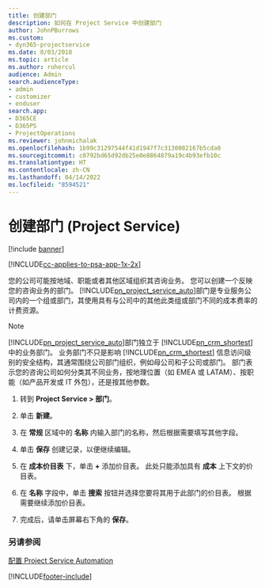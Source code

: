 ```yaml
---
title: 创建部门
description: 如何在 Project Service 中创建部门
author: JohnPBurrows
ms.custom:
- dyn365-projectservice
ms.date: 8/03/2018
ms.topic: article
ms.author: ruhercul
audience: Admin
search.audienceType:
- admin
- customizer
- enduser
search.app:
- D365CE
- D365PS
- ProjectOperations
ms.reviewer: johnmichalak
ms.openlocfilehash: 1b99c31297544f41d1947f7c3130082167b5cda0
ms.sourcegitcommit: c0792bd65d92db25e0e8864879a19c4b93efb10c
ms.translationtype: HT
ms.contentlocale: zh-CN
ms.lasthandoff: 04/14/2022
ms.locfileid: "8594521"
---
```

# <a name="create-organizational-units-project-service"></a>创建部门 (Project Service)

[!include [banner](../includes/psa-now-project-operations.md)]

[!INCLUDE[cc-applies-to-psa-app-1x-2x](../includes/cc-applies-to-psa-app-1x-2x.md)]

您的公司可能按地域、职能或者其他区域组织其咨询业务。 您可以创建一个反映您的咨询业务的部门。 [!INCLUDE[pn_project_service_auto](../includes/pn-project-service-auto.md)]部门是专业服务公司内的一个组或部门，其使用具有与公司中的其他此类组或部门不同的成本费率的计费资源。  
  
> [!NOTE]
>  [!INCLUDE[pn_project_service_auto](../includes/pn-project-service-auto.md)]部门独立于 [!INCLUDE[pn_crm_shortest](../includes/pn-crm-shortest.md)] 中的业务部门。 业务部门不只是影响 [!INCLUDE[pn_crm_shortest](../includes/pn-crm-shortest.md)] 信息访问级别的安全结构，其通常围绕公司部门组织，例如母公司和子公司或部门。 部门表示您的咨询公司如何分类其不同业务，按地理位置（如 EMEA 或 LATAM）、按职能（如产品开发或 IT 外包），还是按其他参数。  
  
1.  转到 **Project Service > 部门**。  
  
2.  单击 **新建**。  
  
3.  在 **常规** 区域中的 **名称** 内输入部门的名称，然后根据需要填写其他字段。  
  
4.  单击 **保存** 创建记录，以便继续编辑。  
  
5.  在 **成本价目表** 下，单击 **+** 添加价目表。 此处只能添加具有 **成本** 上下文的价目表。  
  
6.  在 **名称** 字段中，单击 **搜索** 按钮并选择您要将其用于此部门的价目表。 根据需要继续添加价目表。  
  
7.  完成后，请单击屏幕右下角的 **保存**。  
  
### <a name="see-also"></a>另请参阅  
 [配置 Project Service Automation](../psa/configure.md)


[!INCLUDE[footer-include](../includes/footer-banner.md)]
